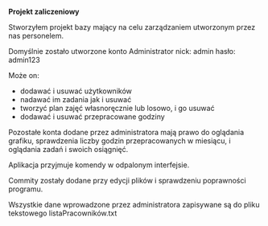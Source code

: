 <b> Projekt zaliczeniowy </b>

Stworzyłem projekt bazy mający na celu zarządzaniem utworzonym przez nas personelem.

Domyślnie zostało utworzone konto Administrator nick: admin hasło: admin123

Może on:
- dodawać i usuwać użytkowników
- nadawać im zadania jak i usuwać
- tworzyć plan zajęć własnoręcznie lub losowo, i go usuwać
- dodawać i usuwać przepracowane godziny

Pozostałe konta dodane przez administratora mają prawo do oglądania grafiku, sprawdzenia liczby godzin przepracowanych w miesiącu,
i oglądania zadań i swoich osiągnięć.

Aplikacja przyjmuje komendy w odpalonym interfejsie.

Commity zostały dodane przy edycji plików i sprawdzeniu poprawności programu.

Wszystkie dane wprowadzone przez administratora zapisywane są do pliku tekstowego listaPracowników.txt




















